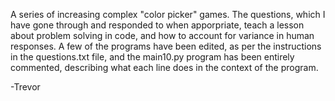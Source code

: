 A series of increasing complex "color picker" games. The questions, which I have gone through and responded to when apporpriate, teach a lesson about problem solving in code, and how to account for variance in human responses. A few of the programs have been edited, as per the instructions in the questions.txt file, and the main10.py program has been entirely commented, describing what each line does in the context of the program.

-Trevor